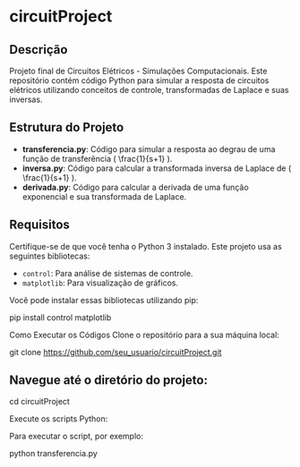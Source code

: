 # circuitProject

## Descrição
Projeto final de Circuitos Elétricos - Simulações Computacionais. Este repositório contém código Python para simular a resposta de circuitos elétricos utilizando conceitos de controle, transformadas de Laplace e suas inversas.

## Estrutura do Projeto

- **transferencia.py**: Código para simular a resposta ao degrau de uma função de transferência \( \frac{1}{s+1} \).
- **inversa.py**: Código para calcular a transformada inversa de Laplace de \( \frac{1}{s+1} \).
- **derivada.py**: Código para calcular a derivada de uma função exponencial e sua transformada de Laplace.

## Requisitos

Certifique-se de que você tenha o Python 3 instalado. Este projeto usa as seguintes bibliotecas:

- `control`: Para análise de sistemas de controle.
- `matplotlib`: Para visualização de gráficos.

Você pode instalar essas bibliotecas utilizando pip:


pip install control matplotlib

Como Executar os Códigos
Clone o repositório para a sua máquina local:

git clone https://github.com/seu_usuario/circuitProject.git

## Navegue até o diretório do projeto:

cd circuitProject

Execute os scripts Python:

Para executar o script, por exemplo:

python transferencia.py
